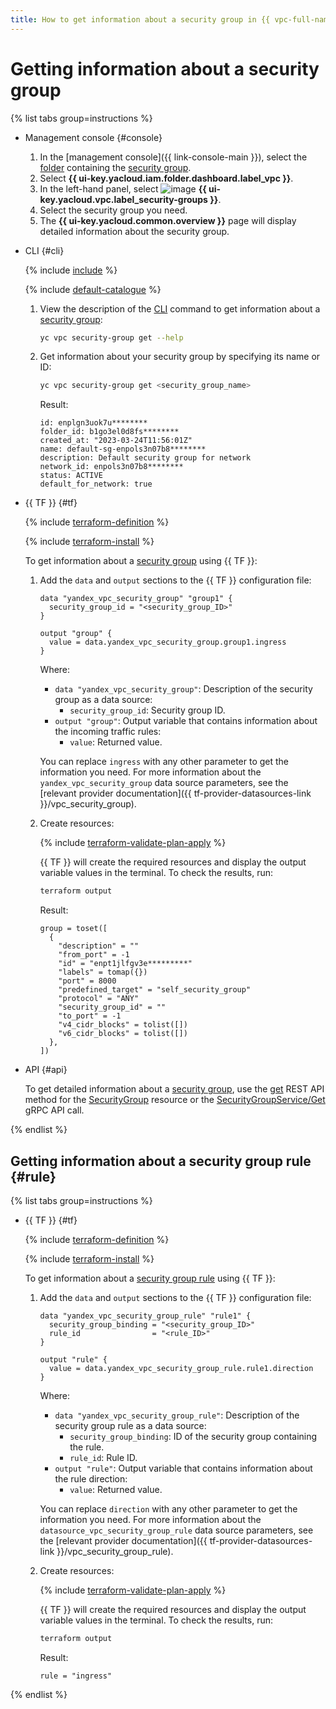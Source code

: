 ```yaml
---
title: How to get information about a security group in {{ vpc-full-name }}
---
```


# Getting information about a security group

{% list tabs group=instructions %}

- Management console {#console}

  1. In the [management console]({{ link-console-main }}), select the [folder](../../resource-manager/concepts/resources-hierarchy.md#folder) containing the [security group](../concepts/security-groups.md).
  1. Select **{{ ui-key.yacloud.iam.folder.dashboard.label_vpc }}**.
  1. In the left-hand panel, select ![image](../../_assets/console-icons/shield.svg) **{{ ui-key.yacloud.vpc.label_security-groups }}**.
  1. Select the security group you need.
  1. The **{{ ui-key.yacloud.common.overview }}** page will display detailed information about the security group.

- CLI {#cli}

  {% include [include](../../_includes/cli-install.md) %}

  {% include [default-catalogue](../../_includes/default-catalogue.md) %}

  1. View the description of the [CLI](../../cli/) command to get information about a [security group](../concepts/security-groups.md):

     ```bash
     yc vpc security-group get --help
     ```

  1. Get information about your security group by specifying its name or ID:

     ```bash
     yc vpc security-group get <security_group_name>
     ```

     Result:

     ```text
     id: enplgn3uok7u********
     folder_id: b1go3el0d8fs********
     created_at: "2023-03-24T11:56:01Z"
     name: default-sg-enpols3n07b8********
     description: Default security group for network
     network_id: enpols3n07b8********
     status: ACTIVE
     default_for_network: true
     ```

- {{ TF }} {#tf}

  {% include [terraform-definition](../../_tutorials/_tutorials_includes/terraform-definition.md) %}

  {% include [terraform-install](../../_includes/terraform-install.md) %}

  To get information about a [security group](../concepts/security-groups.md) using {{ TF }}:

  1. Add the `data` and `output` sections to the {{ TF }} configuration file:

     ```hcl
     data "yandex_vpc_security_group" "group1" {
       security_group_id = "<security_group_ID>"
     }

     output "group" {
       value = data.yandex_vpc_security_group.group1.ingress
     }
     ```

     Where:
     * `data "yandex_vpc_security_group"`: Description of the security group as a data source:
       * `security_group_id`: Security group ID.
     * `output "group"`: Output variable that contains information about the incoming traffic rules:
       * `value`: Returned value.

     You can replace `ingress` with any other parameter to get the information you need. For more information about the `yandex_vpc_security_group` data source parameters, see the [relevant provider documentation]({{ tf-provider-datasources-link }}/vpc_security_group).

  1. Create resources:

     {% include [terraform-validate-plan-apply](../../_tutorials/_tutorials_includes/terraform-validate-plan-apply.md) %}

     {{ TF }} will create the required resources and display the output variable values in the terminal. To check the results, run:

     ```bash
     terraform output
     ```

     Result:

     ```text
     group = toset([
       {
         "description" = ""
         "from_port" = -1
         "id" = "enpt1jlfgv3e*********"
         "labels" = tomap({})
         "port" = 8000
         "predefined_target" = "self_security_group"
         "protocol" = "ANY"
         "security_group_id" = ""
         "to_port" = -1
         "v4_cidr_blocks" = tolist([])
         "v6_cidr_blocks" = tolist([])
       },
     ])
     ```

- API {#api}

  To get detailed information about a [security group](../concepts/security-groups.md), use the [get](../api-ref/SecurityGroup/get) REST API method for the [SecurityGroup](../api-ref/SecurityGroup/index.md) resource or the [SecurityGroupService/Get](../api-ref/grpc/SecurityGroup/get.md) gRPC API call.

{% endlist %}

## Getting information about a security group rule {#rule}

{% list tabs group=instructions %}

- {{ TF }} {#tf}

  {% include [terraform-definition](../../_tutorials/_tutorials_includes/terraform-definition.md) %}

  {% include [terraform-install](../../_includes/terraform-install.md) %}

  To get information about a [security group rule](../concepts/security-groups.md#security-groups-structure) using {{ TF }}:

  1. Add the `data` and `output` sections to the {{ TF }} configuration file:

     ```hcl
     data "yandex_vpc_security_group_rule" "rule1" {
       security_group_binding = "<security_group_ID>"
       rule_id                = "<rule_ID>"
     }

     output "rule" {
       value = data.yandex_vpc_security_group_rule.rule1.direction
     }
     ```

     Where:
     * `data "yandex_vpc_security_group_rule"`: Description of the security group rule as a data source:
       * `security_group_binding`: ID of the security group containing the rule.
       * `rule_id`: Rule ID.
     * `output "rule"`: Output variable that contains information about the rule direction:
       * `value`: Returned value.

     You can replace `direction` with any other parameter to get the information you need. For more information about the `datasource_vpc_security_group_rule` data source parameters, see the [relevant provider documentation]({{ tf-provider-datasources-link }}/vpc_security_group_rule).

  1. Create resources:

     {% include [terraform-validate-plan-apply](../../_tutorials/_tutorials_includes/terraform-validate-plan-apply.md) %}

     {{ TF }} will create the required resources and display the output variable values in the terminal. To check the results, run:

     ```bash
     terraform output
     ```

     Result:

     ```text
     rule = "ingress"
     ```

{% endlist %}
